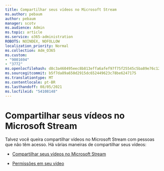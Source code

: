 ```yaml
---
title: Compartilhar seus vídeos no Microsoft Stream
ms.author: pebaum
author: pebaum
manager: scotv
ms.audience: Admin
ms.topic: article
ms.service: o365-administration
ROBOTS: NOINDEX, NOFOLLOW
localization_priority: Normal
ms.collection: Adm_O365
ms.custom:
- "9001694"
- "3772"
ms.openlocfilehash: d8c3a460495eec8b813effa6afef97f75f25545c5ba89e76c123b6273e1a9025
ms.sourcegitcommit: b5f7da89a650d2915dc652449623c78be6247175
ms.translationtype: MT
ms.contentlocale: pt-BR
ms.lasthandoff: 08/05/2021
ms.locfileid: "54108148"
---
```

# <a name="share-your-videos-in-microsoft-stream"></a>Compartilhar seus vídeos no Microsoft Stream

Talvez você queira compartilhar vídeos no Microsoft Stream com pessoas que não têm acesso. Há várias maneiras de compartilhar seus vídeos:

- [Compartilhar seus vídeos no Microsoft Stream](https://docs.microsoft.com/stream/portal-share-video)

- [Permissões em seu vídeo](https://docs.microsoft.com/stream/portal-share-video#permissions-on-your-video)
